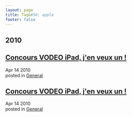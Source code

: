 ```yaml
---
layout: page
title: Tag&#58; apple
footer: false
---
```


<div id="blog-archives" class="category">
<h2>2010</h2>

<article>
<h1><a href="/2010/04/14/concours-vodeo-ipad-jen-veux-un/index.html">Concours VODEO iPad, j'en veux un !</a></h1>
<time datetime="2010-04-14T00:00:00-06:00" pubdate><span class='month'>Apr</span> <span class='day'>14</span> <span class='year'>2010</span></time>
<footer>
<span class="categories">posted in 
<a href='/categories/general/'>General</a></span>
</footer>
</article>

<article>
<h1><a href="/2010/04/14/concours-vodeo-ipad-jen-veux-un.markdown/index.html">Concours VODEO iPad, j'en veux un !</a></h1>
<time datetime="2010-04-14T00:00:00-06:00" pubdate><span class='month'>Apr</span> <span class='day'>14</span> <span class='year'>2010</span></time>
<footer>
<span class="categories">posted in 
<a href='/categories/general/'>General</a></span>
</footer>
</article>
</div>
